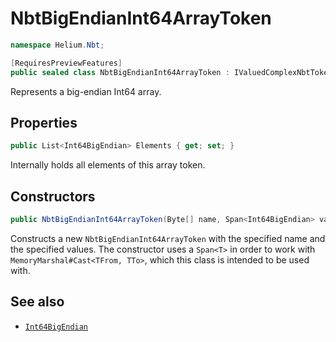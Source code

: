 # NbtBigEndianInt64ArrayToken

~~~cs
namespace Helium.Nbt;

[RequiresPreviewFeatures]
public sealed class NbtBigEndianInt64ArrayToken : IValuedComplexNbtToken<Int64BigEndian>, IList<Int32BigEndian>
~~~

Represents a big-endian Int64 array. 

## Properties

~~~cs
public List<Int64BigEndian> Elements { get; set; }
~~~

Internally holds all elements of this array token.

## Constructors

~~~cs
public NbtBigEndianInt64ArrayToken(Byte[] name, Span<Int64BigEndian> values)
~~~

Constructs a new `NbtBigEndianInt64ArrayToken` with the specified name and the specified values. The constructor uses a `Span<T>` in order to work with `MemoryMarshal#Cast<TFrom, TTo>`, which this class is intended to be used with.

## See also

- [`Int64BigEndian`](./int64bigendian.md)